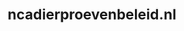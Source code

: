---
layout: post
title:  "ncadierproevenbeleid.nl"
internal_url:  "/dutchgov/ncadierproevenbeleid.nl.html"
categories: dutchgov
---